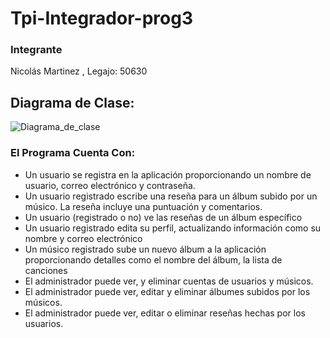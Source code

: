 # Tpi-Integrador-prog3
### Integrante
Nicolás Martinez , Legajo: 50630 

## Diagrama de Clase:
![Diagrama_de_clase](https://github.com/user-attachments/assets/ba723fa3-abd7-4734-87bb-b90e33edca48)

### El Programa Cuenta Con:

- Un usuario se registra en la aplicación proporcionando un nombre de usuario, correo electrónico y contraseña.
- Un usuario registrado escribe una reseña para un álbum subido por un músico. La reseña incluye una puntuación y comentarios.
- Un usuario (registrado o no) ve las reseñas de un álbum específico
- Un usuario registrado edita su perfil, actualizando información como su nombre y correo electrónico
- Un músico registrado sube un nuevo álbum a la aplicación proporcionando detalles como el nombre del álbum, la lista de canciones
- El administrador puede ver, y eliminar cuentas de usuarios y músicos.
- El administrador puede ver, editar y eliminar álbumes subidos por los músicos.
- El administrador puede ver, editar o eliminar reseñas hechas por los usuarios.
